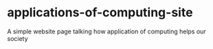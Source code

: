 # applications-of-computing-site

A simple website page talking how application of computing helps our society
